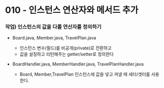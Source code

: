 # 010 - 인스턴스 연산자와 메서드 추가


### 작업) 인스턴스의 값을 다룰 연산자를 정의하기

- Board.java, Member.java, TravelPlan.java
    - 인스턴스 변수(필드)를 비공개(private)로 전환하고
    - 값을 설정하고 리턴해주는 getter/setter로 정의한다
    
- BoardHandler.java, MemberHandler.java, TravelPlanHandler.java
    - Board, Member,TravelPlan 인스턴스에 값을 넣고 꺼낼 때 세터/겟터를 사용한다.

